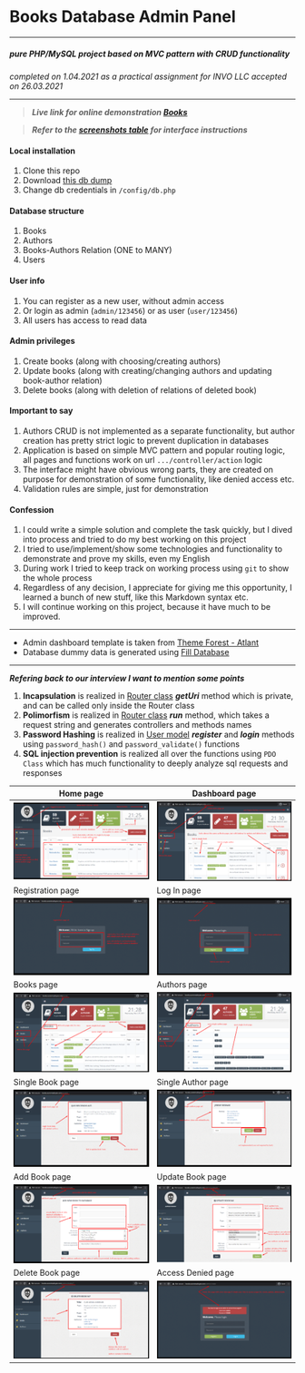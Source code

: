 # Books Database Admin Panel
____
##### _pure PHP/MySQL project based on MVC pattern with CRUD functionality_
_completed on 1.04.2021 as a practical assignment for INVO LLC accepted on 26.03.2021_
___
>***Live link for online demonstration [Books](http://books.surenmadoyan.com)***

>***Refer to the [screenshots table](#table) for interface instructions***
#### Local installation
1. Clone this repo
2. Download [this db dump](/config/database.sql)
3. Change db credentials in `/config/db.php`
#### Database structure
1. Books
2. Authors
3. Books-Authors Relation (ONE to MANY)
4. Users
#### User info
1. You can register as a new user, without admin access
2. Or login as admin (`admin/123456`) or as user (`user/123456`)
3. All users has access to read data
#### Admin privileges
1. Create books (along with choosing/creating authors)
2. Update books (along with creating/changing authors and updating book-author relation)
3. Delete books (along with deletion of relations of deleted book)
#### Important to say
1. Authors CRUD is not implemented as a separate functionality, but author creation has pretty strict logic to prevent duplication in databases
2. Application is based on simple MVC pattern and popular routing logic, all pages and functions work on url `.../controller/action` logic
3. The interface might have obvious wrong parts, they are created on purpose for demonstration of some functionality, like denied access etc.
4. Validation rules are simple, just for demonstration
#### Confession
1. I could write a simple solution and complete the task quickly, but I dived into process and tried to do my best working on this project
2. I tried to use/implement/show some technologies and functionality to demonstrate and prove my skills, even my English
3. During work I tried to keep track on working process using `git` to show the whole process
4. Regardless of any decision, I appreciate for giving me this opportunity, I learned a bunch of new stuff, like this Markdown syntax etc.
5. I will continue working on this project, because it have much to be improved.
___
* Admin dashboard template is taken from [Theme Forest - Atlant](https://themeforest.net/item/atlant-bootstrap-admin-template/9217590)
* Database dummy data is generated using [Fill Database](http://filldb.info/) 
___
***Refering back to our interview I want to mention some points***
1. **Incapsulation** is realized in [Router class](/components/Router.php) _**getUri**_ method which is private, and can be called only inside the Router class
2. **Polimorfism** is realized in [Router class](/components/Router.php) _**run**_ method, which takes a request string and generates controllers and methods names
3. **Password Hashing** is realized in [User model](/models/User.php) ***register*** and ***login*** methods using `password_hash()` and `password_validate()` functions
4. **SQL injection prevention** is realized all over the functions using `PDO Class` which has much functionality to deeply analyze sql requests and responses 

<div id="table">

Home page | Dashboard page
------------ | -------------
<img width="300" src="images/homePage.png" alt=""> | <img width="300" src="images/adminDashboard.png" alt="">
Registration page | Log In page
<img width="300" src="images/registerPage.png" alt=""> | <img width="300" src="images/loginPage.png" alt="">
Books page | Authors page
<img width="300" src="images/booksPage.png" alt=""> | <img width="300" src="images/authorsPage.png" alt="">
Single Book page | Single Author page
<img width="300" src="images/singleBookPage.png" alt=""> | <img width="300" src="images/singleAuthorPage.png" alt=""> 
Add Book page | Update Book page
<img width="300" src="images/addBookPage.png" alt=""> | <img width="300" src="images/updateBookPage.png" alt="">
Delete Book page | Access Denied page
<img width="300" src="images/deleteBook.png" alt=""> | <img width="300" src="images/errorPage.png" alt="">

</div>
